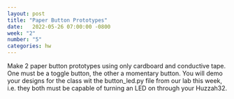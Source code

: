 ```yaml
---
layout: post
title: "Paper Button Prototypes"
date:   2022-05-26 07:00:00 -0800
week: "2"
number: "5"
categories: hw
---
```


Make 2 paper button prototypes using only cardboard and conductive tape. One must be a toggle button, the other a momentary button. You will demo your designs for the class wit the button_led.py file from our lab this week, i.e. they both must be capable of turning an LED on through your Huzzah32.
